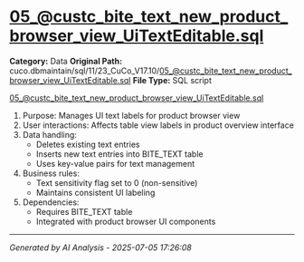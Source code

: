 # 05_@custc_bite_text_new_product_browser_view_UiTextEditable.sql

**Category:** Data
**Original Path:** cuco.dbmaintain/sql/11/23_CuCo_V17.10/05_@custc_bite_text_new_product_browser_view_UiTextEditable.sql
**File Type:** SQL script

05_@custc_bite_text_new_product_browser_view_UiTextEditable.sql
1. Purpose: Manages UI text labels for product browser view
2. User interactions: Affects table view labels in product overview interface
3. Data handling:
   - Deletes existing text entries
   - Inserts new text entries into BITE_TEXT table
   - Uses key-value pairs for text management
4. Business rules:
   - Text sensitivity flag set to 0 (non-sensitive)
   - Maintains consistent UI labeling
5. Dependencies:
   - Requires BITE_TEXT table
   - Integrated with product browser UI components

---
*Generated by AI Analysis - 2025-07-05 17:26:08*
